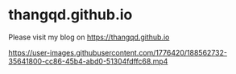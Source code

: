 # thangqd.github.io

Please visit my blog on https://thangqd.github.io

https://user-images.githubusercontent.com/1776420/188562732-35641800-cc86-45b4-abd0-51304fdffc68.mp4
